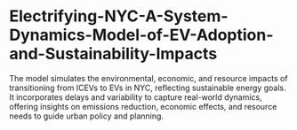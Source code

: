# Electrifying-NYC-A-System-Dynamics-Model-of-EV-Adoption-and-Sustainability-Impacts
The model simulates the environmental, economic, and resource impacts of transitioning from ICEVs to EVs in NYC, reflecting sustainable energy goals. It incorporates delays and variability to capture real-world dynamics, offering insights on emissions reduction, economic effects, and resource needs to guide urban policy and planning.
